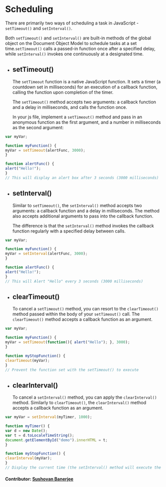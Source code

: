 # Scheduling

There are primarily two ways of scheduling a task in JavaScript - ```setTimeout()``` and ```setInterval()```.
<br>

Both ```setTimeout()``` and ```setInterval()``` are built-in methods of the global object on the Document Object Model to schedule tasks at a set time.```setTimeout()``` calls a passed-in function once after a specified delay, while ```setInterval()``` invokes one continuously at a designated time.
<br>

- ## **setTimeout()**
  The ```setTimeout``` function is a native JavaScript function. It sets a timer (a countdown set in milliseconds) for an execution of a callback function, calling the function upon completion of the timer.

  The ```setTimeout()``` method accepts two arguments: a callback function and a delay in milliseconds, and calls the function once.

  In your js file, implement a ```setTimeout()``` method and pass in an anonymous function as the first argument, and a number in milliseconds as the second argument:
  
```js
var myVar;

function myFunction() {
myVar = setTimeout(alertFunc, 3000);
}

function alertFunc() {
alert("Hello!");
}
// This will display an alert box after 3 seconds (3000 milliseconds)
```
- ## **setInterval()**
  Similar to ```setTimeout()```, the ```setInterval()``` method accepts two arguments: a callback function and a delay in milliseconds. The method also accepts additional arguments to pass into the callback function.
  
  The difference is that the ```setInterval()``` method invokes the callback function regularly with a specified delay between calls.

```js
var myVar;

function myFunction() {
myVar = setInterval(alertFunc, 3000);
}

function alertFunc() {
alert("Hello!");
}
// This will Alert "Hello" every 3 seconds (3000 milliseconds)
```
- ## **clearTimeout()**
  To cancel a ```setTimeout()``` method, you can resort to the ```clearTimeout()``` method passed within the body of your ```setTimeout()``` call. The ```clearTimeout()``` method accepts a callback function as an argument.

```js
var myVar;

function myFunction() {
myVar = setTimeout(function(){ alert("Hello"); }, 3000);
}

function myStopFunction() {
clearTimeout(myVar);
}
// Prevent the function set with the setTimeout() to execute
```
- ## **clearInterval()**
  To cancel a ```setInterval()``` method, you can apply the ```clearInterval()``` method. Similarly to ```clearTimeout()```, the ```clearInterval()``` method accepts a callback function as an argument.

```js
var myVar = setInterval(myTimer, 1000);

function myTimer() {
var d = new Date();
var t = d.toLocaleTimeString();
document.getElementById("demo").innerHTML = t;
}

function myStopFunction() {
clearInterval(myVar);
}
// Display the current time (the setInterval() method will execute the "myTimer" function once every 1 second). Use clearInterval() to stop the time
```

#### Contributor: [Sushovan Banerjee](https://github.com/sushovanb02)
